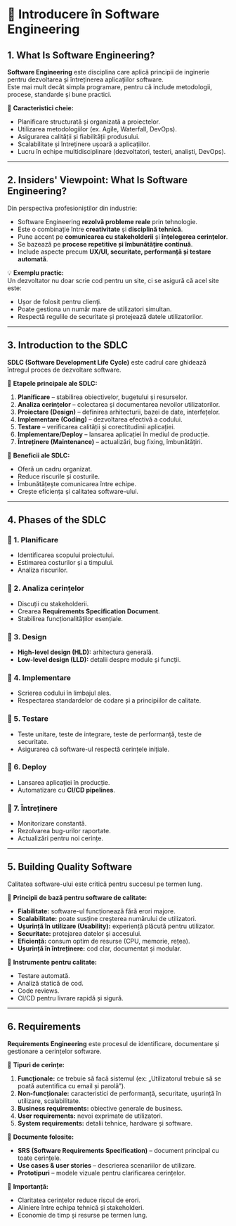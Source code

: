 # 📘 Introducere în Software Engineering

## 1. What Is Software Engineering?
**Software Engineering** este disciplina care aplică principii de inginerie pentru dezvoltarea și întreținerea aplicațiilor software.  
Este mai mult decât simpla programare, pentru că include metodologii, procese, standarde și bune practici.  

🔑 **Caracteristici cheie:**
- Planificare structurată și organizată a proiectelor.
- Utilizarea metodologiilor (ex. Agile, Waterfall, DevOps).
- Asigurarea calității și fiabilității produsului.
- Scalabilitate și întreținere ușoară a aplicațiilor.
- Lucru în echipe multidisciplinare (dezvoltatori, testeri, analiști, DevOps).  

---

## 2. Insiders' Viewpoint: What Is Software Engineering?
Din perspectiva profesioniștilor din industrie:
- Software Engineering **rezolvă probleme reale** prin tehnologie.
- Este o combinație între **creativitate** și **disciplină tehnică**.
- Pune accent pe **comunicarea cu stakeholderii** și **înțelegerea cerințelor**.
- Se bazează pe **procese repetitive și îmbunătățire continuă**.
- Include aspecte precum **UX/UI, securitate, performanță și testare automată**.

💡 **Exemplu practic:**  
Un dezvoltator nu doar scrie cod pentru un site, ci se asigură că acel site este:
- Ușor de folosit pentru clienți.
- Poate gestiona un număr mare de utilizatori simultan.
- Respectă regulile de securitate și protejează datele utilizatorilor.

---

## 3. Introduction to the SDLC
**SDLC (Software Development Life Cycle)** este cadrul care ghidează întregul proces de dezvoltare software.  

🔄 **Etapele principale ale SDLC:**
1. **Planificare** – stabilirea obiectivelor, bugetului și resurselor.
2. **Analiza cerințelor** – colectarea și documentarea nevoilor utilizatorilor.
3. **Proiectare (Design)** – definirea arhitecturii, bazei de date, interfețelor.
4. **Implementare (Coding)** – dezvoltarea efectivă a codului.
5. **Testare** – verificarea calității și corectitudinii aplicației.
6. **Implementare/Deploy** – lansarea aplicației în mediul de producție.
7. **Întreținere (Maintenance)** – actualizări, bug fixing, îmbunătățiri.

🎯 **Beneficii ale SDLC:**
- Oferă un cadru organizat.
- Reduce riscurile și costurile.
- Îmbunătățește comunicarea între echipe.
- Crește eficiența și calitatea software-ului.

---

## 4. Phases of the SDLC
### 🔹 1. Planificare
- Identificarea scopului proiectului.
- Estimarea costurilor și a timpului.
- Analiza riscurilor.

### 🔹 2. Analiza cerințelor
- Discuții cu stakeholderii.
- Crearea **Requirements Specification Document**.
- Stabilirea funcționalităților esențiale.

### 🔹 3. Design
- **High-level design (HLD):** arhitectura generală.
- **Low-level design (LLD):** detalii despre module și funcții.

### 🔹 4. Implementare
- Scrierea codului în limbajul ales.
- Respectarea standardelor de codare și a principiilor de calitate.

### 🔹 5. Testare
- Teste unitare, teste de integrare, teste de performanță, teste de securitate.
- Asigurarea că software-ul respectă cerințele inițiale.

### 🔹 6. Deploy
- Lansarea aplicației în producție.
- Automatizare cu **CI/CD pipelines**.

### 🔹 7. Întreținere
- Monitorizare constantă.
- Rezolvarea bug-urilor raportate.
- Actualizări pentru noi cerințe.

---

## 5. Building Quality Software
Calitatea software-ului este critică pentru succesul pe termen lung.  

📌 **Principii de bază pentru software de calitate:**
- **Fiabilitate:** software-ul funcționează fără erori majore.
- **Scalabilitate:** poate susține creșterea numărului de utilizatori.
- **Ușurință în utilizare (Usability):** experiență plăcută pentru utilizator.
- **Securitate:** protejarea datelor și accesului.
- **Eficiență:** consum optim de resurse (CPU, memorie, rețea).
- **Ușurință în întreținere:** cod clar, documentat și modular.

🔧 **Instrumente pentru calitate:**
- Testare automată.
- Analiză statică de cod.
- Code reviews.
- CI/CD pentru livrare rapidă și sigură.

---

## 6. Requirements
**Requirements Engineering** este procesul de identificare, documentare și gestionare a cerințelor software.  

📂 **Tipuri de cerințe:**
1. **Funcționale:** ce trebuie să facă sistemul (ex: „Utilizatorul trebuie să se poată autentifica cu email și parolă”).
2. **Non-funcționale:** caracteristici de performanță, securitate, ușurință în utilizare, scalabilitate.
3. **Business requirements:** obiective generale de business.
4. **User requirements:** nevoi exprimate de utilizatori.
5. **System requirements:** detalii tehnice, hardware și software.

📝 **Documente folosite:**
- **SRS (Software Requirements Specification)** – document principal cu toate cerințele.
- **Use cases & user stories** – descrierea scenariilor de utilizare.
- **Prototipuri** – modele vizuale pentru clarificarea cerințelor.

🎯 **Importanță:**
- Claritatea cerințelor reduce riscul de erori.
- Aliniere între echipa tehnică și stakeholderi.
- Economie de timp și resurse pe termen lung.
